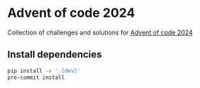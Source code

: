 # Advent of code 2024

Collection of challenges and solutions for [Advent of code 2024](https://adventofcode.com/2024)


## Install dependencies

```bash
pip install -e '.[dev]'
pre-commit install
```
